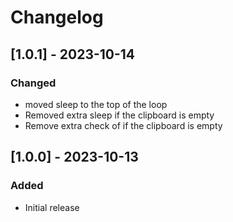 # Changelog

## [1.0.1] - 2023-10-14

### Changed
- moved sleep to the top of the loop
- Removed extra sleep if the clipboard is empty
- Remove extra check of if the clipboard is empty

## [1.0.0] - 2023-10-13

### Added
- Initial release
